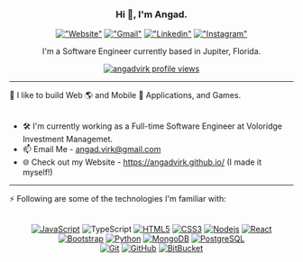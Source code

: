 <p align="center">
  <h3 align="center">Hi 👋, I'm Angad.</h3>
</p>

<div align="center"> 

[!["Website"](https://img.shields.io/badge/-angadvirk.github.io-yellow)](https://angadvirk.github.io/)
[!["Gmail"](https://img.shields.io/badge/-angad.virk@gmail.com-c14438?style=flat&logo=Gmail&logoColor=white&link=mailto:angad.virk@gmail.com)](mailto:angad.virk@gmail.com)
[!["Linkedin"](https://img.shields.io/badge/-angadvirk-blue?style=flat&logo=Linkedin&logoColor=white&link=https://www.linkedin.com/in/angadvirk/)](https://www.linkedin.com/in/angadvirk/)
[!["Instagram"](https://img.shields.io/badge/-angadsvirk-purple?style=flat&logo=instagram&logoColor=white&link=https://instagram.com/angadsvirk/)](https://instagram.com/angadsvirk)

</div>

<p align="center">
  <p align="center">I'm a Software Engineer currently based in Jupiter, Florida.</p>
</p>

<div align="center"> 

  [<img align="center" src="https://komarev.com/ghpvc/?username=angadvirk&color=blue&style=flat&label=Profile+Views" alt="angadvirk profile views" />](https://github.com/antonkomarev/github-profile-views-counter)
  
</div>

<hr/>

🌳 I like to build Web 🌎 and Mobile 📱 Applications, and Games. <br /> <br />

- 🛠 I'm currently working as a Full-time Software Engineer at Voloridge Investment Managemet. 
- 📫 Email Me - angad.virk@gmail.com
- 🌐 Check out my Website - https://angadvirk.github.io/ (I made it myself!)

<hr/>

⚡️ Following are some of the technologies I'm familiar with: <br /> <br />

<div align="center">
  
[![JavaScript](https://img.shields.io/badge/-JavaScript-yellow?style=flat&logo=javascript)](https://www.javascript.com/)
![TypeScript](https://img.shields.io/badge/-TypeScript-007ACC?style=flat&logo=typescript&logoColor=white)
[![HTML5](https://img.shields.io/badge/-HTML5-E34F26?style=flat&logo=html5&logoColor=white)](https://html.com/html5/)
[![CSS3](https://img.shields.io/badge/-CSS3-blueviolet?style=flat&logo=css3)](https://www.w3schools.com/Css/)
[![Nodejs](https://img.shields.io/badge/-Nodejs-green?style=flat&logo=Node.js)](https://nodejs.org/en/)
[![React](https://img.shields.io/badge/-React-blue?style=flat&logo=react)](https://reactjs.org/)
[![Bootstrap](https://img.shields.io/badge/-Bootstrap-563D7C?style=flat&logo=bootstrap&logoColor=white)](https://getbootstrap.com/)
[![Python](https://img.shields.io/badge/-Python-yellow?style=flat&logo=Python)](https://www.python.org/)
[![MongoDB](https://img.shields.io/badge/-MongoDB-black?style=flat&logo=mongodb)](https://www.mongodb.com/)
[![PostgreSQL](https://img.shields.io/badge/-PostgreSQL-336791?style=flat&logo=postgresql&logoColor=white)](https://www.postgresql.org/) <br />
[![Git](https://img.shields.io/badge/-Git-lightgrey?style=flat&logo=git)](https://git-scm.com/)
[![GitHub](https://img.shields.io/badge/-GitHub-181717?style=flat&logo=github)](https://github.com/)
[![BitBucket](https://img.shields.io/badge/-BitBucket-darkblue?style=flat&logo=bitbucket)](https://bitbucket.org/product/)
  
</div>
